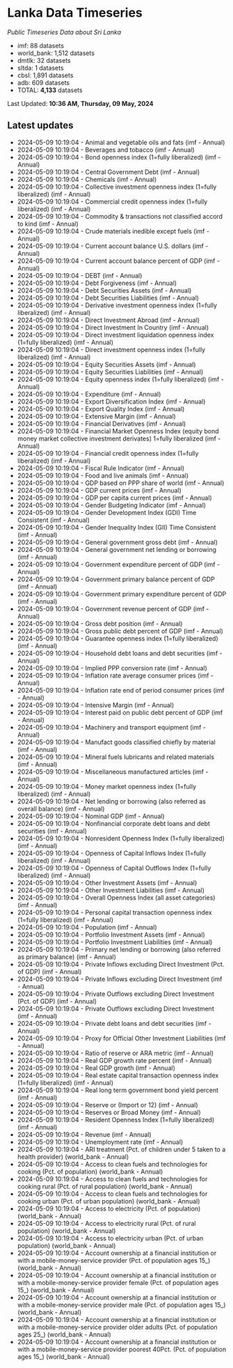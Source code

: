 # Lanka Data Timeseries
*Public Timeseries Data about Sri Lanka*

* imf: 88 datasets
* world_bank: 1,512 datasets
* dmtlk: 32 datasets
* sltda: 1 datasets
* cbsl: 1,891 datasets
* adb: 609 datasets
* TOTAL: **4,133** datasets

Last Updated: **10:36 AM, Thursday, 09 May, 2024**

## Latest updates

* 2024-05-09 10:19:04 - Animal and vegetable oils and fats (imf - Annual)
* 2024-05-09 10:19:04 - Beverages and tobacco (imf - Annual)
* 2024-05-09 10:19:04 - Bond openness index (1=fully liberalized) (imf - Annual)
* 2024-05-09 10:19:04 - Central Government Debt (imf - Annual)
* 2024-05-09 10:19:04 - Chemicals (imf - Annual)
* 2024-05-09 10:19:04 - Collective investment openness index (1=fully liberalized) (imf - Annual)
* 2024-05-09 10:19:04 - Commercial credit openness index (1=fully liberalized) (imf - Annual)
* 2024-05-09 10:19:04 - Commodity & transactions not classified accord to kind (imf - Annual)
* 2024-05-09 10:19:04 - Crude materials inedible except fuels (imf - Annual)
* 2024-05-09 10:19:04 - Current account balance U.S. dollars (imf - Annual)
* 2024-05-09 10:19:04 - Current account balance percent of GDP (imf - Annual)
* 2024-05-09 10:19:04 - DEBT (imf - Annual)
* 2024-05-09 10:19:04 - Debt Forgiveness (imf - Annual)
* 2024-05-09 10:19:04 - Debt Securities Assets (imf - Annual)
* 2024-05-09 10:19:04 - Debt Securities Liabilities (imf - Annual)
* 2024-05-09 10:19:04 - Derivative investment openness index (1=fully liberalized) (imf - Annual)
* 2024-05-09 10:19:04 - Direct Investment Abroad (imf - Annual)
* 2024-05-09 10:19:04 - Direct Investment In Country (imf - Annual)
* 2024-05-09 10:19:04 - Direct investment liquidation openness index (1=fully liberalized) (imf - Annual)
* 2024-05-09 10:19:04 - Direct investment openness index (1=fully liberalized) (imf - Annual)
* 2024-05-09 10:19:04 - Equity Securities Assets (imf - Annual)
* 2024-05-09 10:19:04 - Equity Securities Liabilities (imf - Annual)
* 2024-05-09 10:19:04 - Equity openness index (1=fully liberalized) (imf - Annual)
* 2024-05-09 10:19:04 - Expenditure (imf - Annual)
* 2024-05-09 10:19:04 - Export Diversification Index (imf - Annual)
* 2024-05-09 10:19:04 - Export Quality Index (imf - Annual)
* 2024-05-09 10:19:04 - Extensive Margin (imf - Annual)
* 2024-05-09 10:19:04 - Financial Derivatives (imf - Annual)
* 2024-05-09 10:19:04 - Financial Market Openness Index (equity bond money market collective investment derivates) 1=fully liberalized (imf - Annual)
* 2024-05-09 10:19:04 - Financial credit openness index (1=fully liberalized) (imf - Annual)
* 2024-05-09 10:19:04 - Fiscal Rule Indicator (imf - Annual)
* 2024-05-09 10:19:04 - Food and live animals (imf - Annual)
* 2024-05-09 10:19:04 - GDP based on PPP share of world (imf - Annual)
* 2024-05-09 10:19:04 - GDP current prices (imf - Annual)
* 2024-05-09 10:19:04 - GDP per capita current prices (imf - Annual)
* 2024-05-09 10:19:04 - Gender Budgeting Indicator (imf - Annual)
* 2024-05-09 10:19:04 - Gender Development Index (GDI) Time Consistent (imf - Annual)
* 2024-05-09 10:19:04 - Gender Inequality Index (GII) Time Consistent (imf - Annual)
* 2024-05-09 10:19:04 - General government gross debt (imf - Annual)
* 2024-05-09 10:19:04 - General government net lending or borrowing (imf - Annual)
* 2024-05-09 10:19:04 - Government expenditure percent of GDP (imf - Annual)
* 2024-05-09 10:19:04 - Government primary balance percent of GDP (imf - Annual)
* 2024-05-09 10:19:04 - Government primary expenditure percent of GDP (imf - Annual)
* 2024-05-09 10:19:04 - Government revenue percent of GDP (imf - Annual)
* 2024-05-09 10:19:04 - Gross debt position (imf - Annual)
* 2024-05-09 10:19:04 - Gross public debt percent of GDP (imf - Annual)
* 2024-05-09 10:19:04 - Guarantee openness index (1=fully liberalized) (imf - Annual)
* 2024-05-09 10:19:04 - Household debt loans and debt securities (imf - Annual)
* 2024-05-09 10:19:04 - Implied PPP conversion rate (imf - Annual)
* 2024-05-09 10:19:04 - Inflation rate average consumer prices (imf - Annual)
* 2024-05-09 10:19:04 - Inflation rate end of period consumer prices (imf - Annual)
* 2024-05-09 10:19:04 - Intensive Margin (imf - Annual)
* 2024-05-09 10:19:04 - Interest paid on public debt percent of GDP (imf - Annual)
* 2024-05-09 10:19:04 - Machinery and transport equipment (imf - Annual)
* 2024-05-09 10:19:04 - Manufact goods classified chiefly by material (imf - Annual)
* 2024-05-09 10:19:04 - Mineral fuels lubricants and related materials (imf - Annual)
* 2024-05-09 10:19:04 - Miscellaneous manufactured articles (imf - Annual)
* 2024-05-09 10:19:04 - Money market openness index (1=fully liberalized) (imf - Annual)
* 2024-05-09 10:19:04 - Net lending or borrowing (also referred as overall balance) (imf - Annual)
* 2024-05-09 10:19:04 - Nominal GDP (imf - Annual)
* 2024-05-09 10:19:04 - Nonfinancial corporate debt loans and debt securities (imf - Annual)
* 2024-05-09 10:19:04 - Nonresident Openness Index (1=fully liberalized) (imf - Annual)
* 2024-05-09 10:19:04 - Openness of Capital Inflows Index (1=fully liberalized) (imf - Annual)
* 2024-05-09 10:19:04 - Openness of Capital Outflows Index (1=fully liberalized) (imf - Annual)
* 2024-05-09 10:19:04 - Other Investment Assets (imf - Annual)
* 2024-05-09 10:19:04 - Other Investment Liabilities (imf - Annual)
* 2024-05-09 10:19:04 - Overall Openness Index (all asset categories) (imf - Annual)
* 2024-05-09 10:19:04 - Personal capital transaction openness index (1=fully liberalized) (imf - Annual)
* 2024-05-09 10:19:04 - Population (imf - Annual)
* 2024-05-09 10:19:04 - Portfolio Investment Assets (imf - Annual)
* 2024-05-09 10:19:04 - Portfolio Investment Liabilities (imf - Annual)
* 2024-05-09 10:19:04 - Primary net lending or borrowing (also referred as primary balance) (imf - Annual)
* 2024-05-09 10:19:04 - Private Inflows excluding Direct Investment (Pct. of GDP) (imf - Annual)
* 2024-05-09 10:19:04 - Private Inflows excluding Direct Investment (imf - Annual)
* 2024-05-09 10:19:04 - Private Outflows excluding Direct Investment (Pct. of GDP) (imf - Annual)
* 2024-05-09 10:19:04 - Private Outflows excluding Direct Investment (imf - Annual)
* 2024-05-09 10:19:04 - Private debt loans and debt securities (imf - Annual)
* 2024-05-09 10:19:04 - Proxy for Official Other Investment Liabilities (imf - Annual)
* 2024-05-09 10:19:04 - Ratio of reserve or ARA metric (imf - Annual)
* 2024-05-09 10:19:04 - Real GDP growth rate percent (imf - Annual)
* 2024-05-09 10:19:04 - Real GDP growth (imf - Annual)
* 2024-05-09 10:19:04 - Real estate capital transaction openness index (1=fully liberalized) (imf - Annual)
* 2024-05-09 10:19:04 - Real long term government bond yield percent (imf - Annual)
* 2024-05-09 10:19:04 - Reserve or (Import or 12) (imf - Annual)
* 2024-05-09 10:19:04 - Reserves or Broad Money (imf - Annual)
* 2024-05-09 10:19:04 - Resident Openness Index (1=fully liberalized) (imf - Annual)
* 2024-05-09 10:19:04 - Revenue (imf - Annual)
* 2024-05-09 10:19:04 - Unemployment rate (imf - Annual)
* 2024-05-09 10:19:04 - ARI treatment (Pct. of children under 5 taken to a health provider) (world_bank - Annual)
* 2024-05-09 10:19:04 - Access to clean fuels and technologies for cooking (Pct. of population) (world_bank - Annual)
* 2024-05-09 10:19:04 - Access to clean fuels and technologies for cooking rural (Pct. of rural population) (world_bank - Annual)
* 2024-05-09 10:19:04 - Access to clean fuels and technologies for cooking urban (Pct. of urban population) (world_bank - Annual)
* 2024-05-09 10:19:04 - Access to electricity (Pct. of population) (world_bank - Annual)
* 2024-05-09 10:19:04 - Access to electricity rural (Pct. of rural population) (world_bank - Annual)
* 2024-05-09 10:19:04 - Access to electricity urban (Pct. of urban population) (world_bank - Annual)
* 2024-05-09 10:19:04 - Account ownership at a financial institution or with a mobile-money-service provider (Pct. of population ages 15_) (world_bank - Annual)
* 2024-05-09 10:19:04 - Account ownership at a financial institution or with a mobile-money-service provider female (Pct. of population ages 15_) (world_bank - Annual)
* 2024-05-09 10:19:04 - Account ownership at a financial institution or with a mobile-money-service provider male (Pct. of population ages 15_) (world_bank - Annual)
* 2024-05-09 10:19:04 - Account ownership at a financial institution or with a mobile-money-service provider older adults (Pct. of population ages 25_) (world_bank - Annual)
* 2024-05-09 10:19:04 - Account ownership at a financial institution or with a mobile-money-service provider poorest 40Pct. (Pct. of population ages 15_) (world_bank - Annual)
